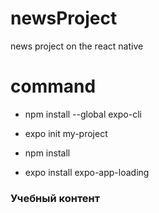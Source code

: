 # newsProject

news project on the react native

# command

- npm install --global expo-cli

- expo init my-project
- npm install
- expo install expo-app-loading

### Учебный контент
